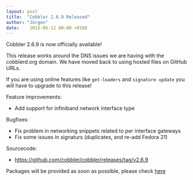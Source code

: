 ```yaml
---
layout: post
title:  "Cobbler 2.6.9 Released"
author: "Jörgen"
date:    2015-06-12 00:00 +0100
---
```


Cobbler 2.6.9 is now officially available!

This release works around the DNS issues we are having with the cobblerd.org domain.
We have moved back to using hosted files on GitHub URLs.

If you are using online features like <code>get-loaders</code> and <code>signature update</code> you will have
to upgrade to this release!

Feature improvements:

- Add support for infiniband network interface type

Bugfixes:

- Fix problem in networking snippets related to per interface gateways
- Fix some issues in signaturs (duplicates, and re-add Fedora 21)

Sourcecode:

- <a href="https://github.com/cobbler/cobbler/releases/tag/v2.6.9">https://github.com/cobbler/cobbler/releases/tag/v2.6.9</a>

Packages will be provided as soon as possible, please check <a href="http://download.opensuse.org/repositories/home:/libertas-ict:/cobbler26">here</a>
